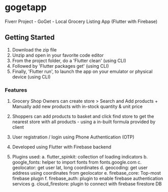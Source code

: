 # gogetapp

Fiverr Project - GoGet - Local Grocery Listing App (Flutter with Firebase)

## Getting Started

1. Download the zip file
2. Unzip and open in your favorite code editor
3. From the project folder, do a 'Flutter clean' (using CLI)
4. Followed by 'Flutter packages get' (using CLI)
5. Finally, 'Flutter run', to launch the app on your emulator or physical device (using CLI)

### Features

1. Grocery Shop Owners can create store > Search and Add products + Manually add new products with in-stock quantity & unit price
2. Shoppers can add products to basket and click find store to get the nearest store with all products - using a in-built formula provided by client

3. User registration / login using Phone Authentication (OTP)
4. Developed using Flutter with Firebase backend

5. Plugins used:
  a. flutter_spinkit: collection of loading indicators 
  b. google_fonts: helper to import fonts from fonts.google.com
  c. geolocator: get user lat, long coordinates
  d. geocoding: get user address using coordinates from geolocator
  e. firebase_core: Top-most firebase plugin 
  f. firebase_auth: plugin to enable firebase authentication services
  g. cloud_firestore: plugin to connect with firebase firestore DB
